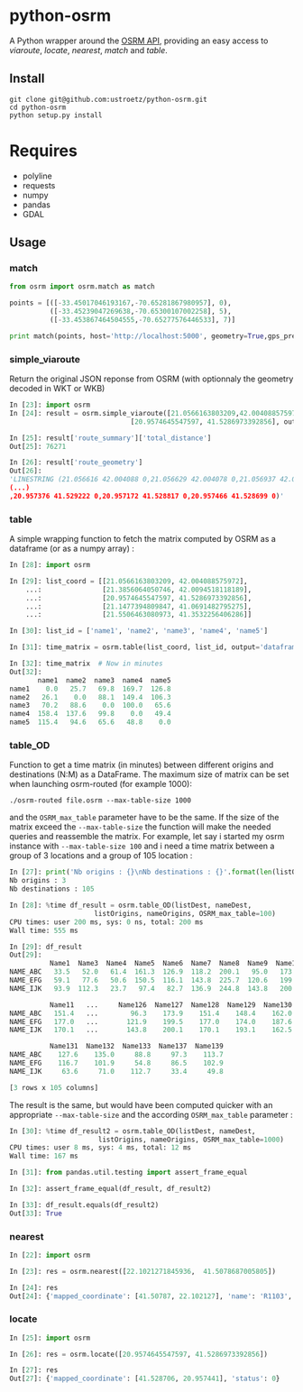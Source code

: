 
# python-osrm
A Python wrapper around the [OSRM API](https://github.com/Project-OSRM/osrm-backend/wiki/Server-api),
providing an easy access to *viaroute*, *locate*, *nearest*, *match* and *table*.
## Install
```
git clone git@github.com:ustroetz/python-osrm.git
cd python-osrm
python setup.py install
```
# Requires
  * polyline
  * requests
  * numpy
  * pandas
  * GDAL

## Usage

### match
```python
from osrm import osrm.match as match

points = [([-33.45017046193167,-70.65281867980957], 0),
          ([-33.45239047269638,-70.65300107002258], 5),
          ([-33.453867464504555,-70.65277576446533], 7)]

print match(points, host='http://localhost:5000', geometry=True,gps_precision=-1, matching_beta=-1, decode_polyline=True)
```

### simple_viaroute
Return the original JSON reponse from OSRM (with optionnaly the geometry decoded in WKT or WKB)
```python
In [23]: import osrm
In [24]: result = osrm.simple_viaroute([21.0566163803209,42.004088575972],
							  [20.9574645547597, 41.5286973392856], output='WKT')

In [25]: result['route_summary']['total_distance']
Out[25]: 76271

In [26]: result['route_geometry']
Out[26]:
'LINESTRING (21.056616 42.004088 0,21.056629 42.004078 0,21.056937 42.003885 0,
(...)
,20.957376 41.529222 0,20.957172 41.528817 0,20.957466 41.528699 0)'
```

### table
A simple wrapping function to fetch the matrix computed by OSRM as a dataframe (or as a numpy array) :
```python
In [28]: import osrm

In [29]: list_coord = [[21.0566163803209, 42.004088575972],
    ...:               [21.3856064050746, 42.0094518118189],
    ...:               [20.9574645547597, 41.5286973392856],
    ...:               [21.1477394809847, 41.0691482795275],
    ...:               [21.5506463080973, 41.3532256406286]]

In [30]: list_id = ['name1', 'name2', 'name3', 'name4', 'name5']

In [31]: time_matrix = osrm.table(list_coord, list_id, output='dataframe', host='http://localhost:5000')

In [32]: time_matrix  # Now in minutes
Out[32]: 
       name1  name2  name3  name4  name5
name1    0.0   25.7   69.8  169.7  126.8
name2   26.1    0.0   88.1  149.4  106.3
name3   70.2   88.6    0.0  100.0   65.6
name4  158.4  137.6   99.8    0.0   49.4
name5  115.4   94.6   65.6   48.8    0.0
```

### table_OD
Function to get a time matrix (in minutes) between different origins and destinations (N:M) as a DataFrame.
The maximum size of matrix can be set when launching osrm-routed (for example 1000):
```
./osrm-routed file.osrm --max-table-size 1000
```
and the `OSRM_max_table` parameter have to be the same. If the size of the matrix exceed the `--max-table-size`
the function will make the needed queries and reassemble the matrix.
For example, let say i started my osrm instance with `--max-table-size 100` and i need a time matrix between
a group of 3 locations and a group of 105 location :
```python
In [27]: print('Nb origins : {}\nNb destinations : {}'.format(len(listOrigins), len(listDest)))
Nb origins : 3
Nb destinations : 105

In [28]: %time df_result = osrm.table_OD(listDest, nameDest,
					 listOrigins, nameOrigins, OSRM_max_table=100)
CPU times: user 200 ms, sys: 0 ns, total: 200 ms
Wall time: 555 ms

In [29]: df_result
Out[29]: 
          Name1  Name3  Name4  Name5  Name6  Name7  Name8  Name9  Name10  \
NAME_ABC   33.5   52.0   61.4  161.3  126.9  118.2  200.1   95.0   173.9   
NAME_EFG   59.1   77.6   50.6  150.5  116.1  143.8  225.7  120.6   199.5   
NAME_IJK   93.9  112.3   23.7   97.4   82.7  136.9  244.8  143.8   200.1   

          Name11   ...     Name126  Name127  Name128  Name129  Name130  \
NAME_ABC   151.4   ...        96.3    173.9    151.4    148.4    162.0   
NAME_EFG   177.0   ...       121.9    199.5    177.0    174.0    187.6   
NAME_IJK   170.1   ...       143.8    200.1    170.1    193.1    162.5   

          Name131  Name132  Name133  Name137  Name139  
NAME_ABC    127.6    135.0     88.8     97.3    113.7  
NAME_EFG    116.7    101.9     54.8     86.5    102.9  
NAME_IJK     63.6     71.0    112.7     33.4     49.8  

[3 rows x 105 columns]
```
The result is the same, but would have been computed quicker with an appropriate `--max-table-size` 
and the according `OSRM_max_table` parameter :
```python
In [30]: %time df_result2 = osrm.table_OD(listDest, nameDest,
					  listOrigins, nameOrigins, OSRM_max_table=1000)
CPU times: user 8 ms, sys: 4 ms, total: 12 ms
Wall time: 167 ms

In [31]: from pandas.util.testing import assert_frame_equal

In [32]: assert_frame_equal(df_result, df_result2)

In [33]: df_result.equals(df_result2)
Out[33]: True
```

### nearest

```python
In [22]: import osrm

In [23]: res = osrm.nearest([22.1021271845936,	41.5078687005805])

In [24]: res
Out[24]: {'mapped_coordinate': [41.50787, 22.102127], 'name': 'R1103', 'status': 0}
```

### locate

```python
In [25]: import osrm

In [26]: res = osrm.locate([20.9574645547597, 41.5286973392856])

In [27]: res
Out[27]: {'mapped_coordinate': [41.528706, 20.957441], 'status': 0}

```
